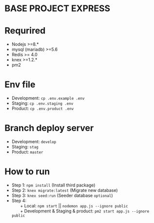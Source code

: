 # BASE PROJECT EXPRESS
# Requrired

- Nodejs >=8.*
- mysql (mariadb) >=5.6
- Redis >= 4.0
- knex >=1.2.*
- pm2
# Env file

- Development: `cp .env.example .env`
- Staging: `cp .env.staging .env`
- Product: `cp .env.product .env`
# Branch deploy server

- Development: `develop`
- Staging: `stag`
- Product: `master`

# How to run
- Step 1: `npm install` (Install third package)
- Step 2: `knex migrate:latest` (Migrate new database)
- Step 3: `knex seed:run` (Seeder database `optional`)
- Step 4: <br>
&nbsp;&nbsp;&nbsp;&nbsp;&nbsp;&nbsp; + Local: `npm start` || `nodemon app.js --ignore public` <br>
&nbsp;&nbsp;&nbsp;&nbsp;&nbsp;&nbsp; + Development & Staging & product: `pm2 start app.js --ignore public`
 
 
